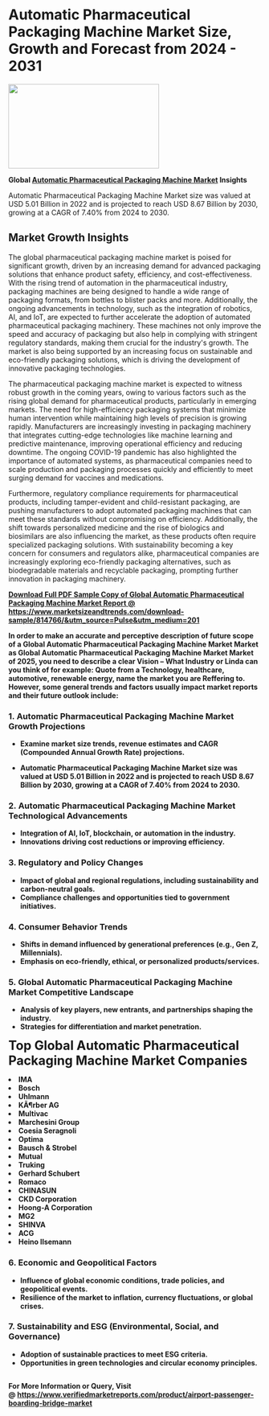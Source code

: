 <H1>Automatic Pharmaceutical Packaging Machine Market Size, Growth and Forecast from 2024 - 2031</H1><img class="aligncenter size-medium wp-image-584254" src="https://thirdeyenews.in/wp-content/uploads/2024/09/Global-Market-Research-300x168.jpeg" alt="" width="300" height="168" /><p><strong>Global&nbsp;<a href="https://www.marketsizeandtrends.com/download-sample/814766/&amp;utm_source=Pulse&amp;utm_medium=201">Automatic Pharmaceutical Packaging Machine Market</a> Insights</strong></p><p>Automatic Pharmaceutical Packaging Machine Market size was valued at USD 5.01 Billion in 2022 and is projected to reach USD 8.67 Billion by 2030, growing at a CAGR of 7.40% from 2024 to 2030.</p><p><h2>Market Growth Insights</h2> <p>The global pharmaceutical packaging machine market is poised for significant growth, driven by an increasing demand for advanced packaging solutions that enhance product safety, efficiency, and cost-effectiveness. With the rising trend of automation in the pharmaceutical industry, packaging machines are being designed to handle a wide range of packaging formats, from bottles to blister packs and more. Additionally, the ongoing advancements in technology, such as the integration of robotics, AI, and IoT, are expected to further accelerate the adoption of automated pharmaceutical packaging machinery. These machines not only improve the speed and accuracy of packaging but also help in complying with stringent regulatory standards, making them crucial for the industry's growth. The market is also being supported by an increasing focus on sustainable and eco-friendly packaging solutions, which is driving the development of innovative packaging technologies.</p> <p><strong><a href="#"></a></strong></p> <p>The pharmaceutical packaging machine market is expected to witness robust growth in the coming years, owing to various factors such as the rising global demand for pharmaceutical products, particularly in emerging markets. The need for high-efficiency packaging systems that minimize human intervention while maintaining high levels of precision is growing rapidly. Manufacturers are increasingly investing in packaging machinery that integrates cutting-edge technologies like machine learning and predictive maintenance, improving operational efficiency and reducing downtime. The ongoing COVID-19 pandemic has also highlighted the importance of automated systems, as pharmaceutical companies need to scale production and packaging processes quickly and efficiently to meet surging demand for vaccines and medications.</p> <p>Furthermore, regulatory compliance requirements for pharmaceutical products, including tamper-evident and child-resistant packaging, are pushing manufacturers to adopt automated packaging machines that can meet these standards without compromising on efficiency. Additionally, the shift towards personalized medicine and the rise of biologics and biosimilars are also influencing the market, as these products often require specialized packaging solutions. With sustainability becoming a key concern for consumers and regulators alike, pharmaceutical companies are increasingly exploring eco-friendly packaging alternatives, such as biodegradable materials and recyclable packaging, prompting further innovation in packaging machinery.</p> <p><strong><a href="#"></p><p><span class=""><strong>Download Full PDF Sample Copy of Global Automatic Pharmaceutical Packaging Machine Market Report</strong> @ <a href="https://www.marketsizeandtrends.com/download-sample/814766/&amp;utm_source=Pulse&amp;utm_medium=201" target="_blank">https://www.marketsizeandtrends.com/download-sample/814766/&amp;utm_source=Pulse&amp;utm_medium=201</a></span></p><p>In order to make an accurate and perceptive description of future scope of a Global&nbsp;Automatic Pharmaceutical Packaging Machine Market Market as Global&nbsp;Automatic Pharmaceutical Packaging Machine Market Market of 2025, you need to describe a clear Vision &ndash; What Industry or Linda can you think of for example: Quote from a Technology, healthcare, automotive, renewable energy, name the market you are Reffering to. However, some general trends and factors usually impact market reports and their future outlook include:</p><h3>1.&nbsp;<strong>Automatic Pharmaceutical Packaging Machine Market Growth Projections</strong></h3><ul><li>Examine market size trends, revenue estimates and CAGR (Compounded Annual Growth Rate) projections.</li><li><p>Automatic Pharmaceutical Packaging Machine Market size was valued at USD 5.01 Billion in 2022 and is projected to reach USD 8.67 Billion by 2030, growing at a CAGR of 7.40% from 2024 to 2030.</p></li></ul><h3>2.&nbsp;<strong>Automatic Pharmaceutical Packaging Machine Market Technological Advancements</strong></h3><ul><li>Integration of AI, IoT, blockchain, or automation in the industry.</li><li>Innovations driving cost reductions or improving efficiency.</li></ul><h3>3.&nbsp;<strong>Regulatory and Policy Changes</strong></h3><ul><li>Impact of global and regional regulations, including sustainability and carbon-neutral goals.</li><li>Compliance challenges and opportunities tied to government initiatives.</li></ul><h3>4.&nbsp;<strong>Consumer Behavior Trends</strong></h3><ul><li>Shifts in demand influenced by generational preferences (e.g., Gen Z, Millennials).</li><li>Emphasis on eco-friendly, ethical, or personalized products/services.</li></ul><h3>5.&nbsp;<strong>Global Automatic Pharmaceutical Packaging Machine Market Competitive Landscape</strong></h3><ul><li>Analysis of key players, new entrants, and partnerships shaping the industry.</li><li>Strategies for differentiation and market penetration.</li></ul><p data-pm-slice="1 1 []"><span style="color: inherit; font-family: inherit; font-size: 25px;">Top Global Automatic Pharmaceutical Packaging Machine Market Companies</span></p><div class="" data-test-id=""><p><li>IMA</li><li> Bosch</li><li> Uhlmann</li><li> KÃ¶rber AG</li><li> Multivac</li><li> Marchesini Group</li><li> Coesia Seragnoli</li><li> Optima</li><li> Bausch & Strobel</li><li> Mutual</li><li> Truking</li><li> Gerhard Schubert</li><li> Romaco</li><li> CHINASUN</li><li> CKD Corporation</li><li> Hoong-A Corporation</li><li> MG2</li><li> SHINVA</li><li> ACG</li><li> Heino Ilsemann</li></p></div><h3>6.&nbsp;<strong>Economic and Geopolitical Factors</strong></h3><ul><li>Influence of global economic conditions, trade policies, and geopolitical events.</li><li>Resilience of the market to inflation, currency fluctuations, or global crises.</li></ul><h3>7.&nbsp;<strong>Sustainability and ESG (Environmental, Social, and Governance)</strong></h3><ul><li>Adoption of sustainable practices to meet ESG criteria.</li><li>Opportunities in green technologies and circular economy principles.</li></ul><h2><strong style="font-size: 14px;">For More Information or Query, Visit @&nbsp;</strong><a style="background-color: #ffffff; font-size: 14px;" href="https://www.marketsizeandtrends.com/report/automatic-pharmaceutical-packaging-machine-market/" target="_blank">https://www.verifiedmarketreports.com/product/airport-passenger-boarding-bridge-market</a></h2>

